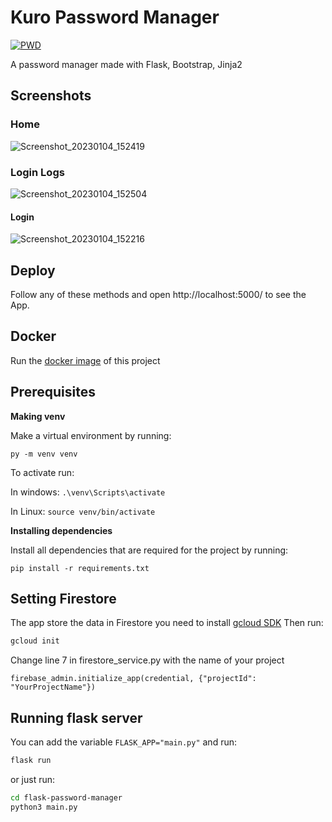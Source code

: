 # Kuro Password Manager

[![PWD](https://raw.githubusercontent.com/play-with-docker/stacks/master/assets/images/button.png)](https://labs.play-with-docker.com/?stack=https://raw.githubusercontent.com/kuro-vale/kuro-passwords/main/docker-compose.yml)

A password manager made with Flask, Bootstrap, Jinja2

## Screenshots

### Home

![Screenshot_20230104_152419](https://user-images.githubusercontent.com/87244716/210643346-e9cf1fdc-56a3-4e64-ab87-48e6e27a9541.png)

### Login Logs

![Screenshot_20230104_152504](https://user-images.githubusercontent.com/87244716/210643449-5673b7eb-53d3-4031-96f2-b0a0876ccb81.png)


#### Login

![Screenshot_20230104_152216](https://user-images.githubusercontent.com/87244716/210642991-aa188262-014b-4efd-a28b-3065f26ded0e.png)


## Deploy

Follow any of these methods and open http://localhost:5000/ to see the App.

## Docker

Run the [docker image](https://hub.docker.com/r/kurovale/kuro-passwords) of this project

## Prerequisites
**Making venv**

Make a virtual environment by running:

```py -m venv venv```

To activate run:

In windows: 
```.\venv\Scripts\activate```

In Linux: 
```source venv/bin/activate```

**Installing dependencies**

Install all dependencies that are required for the project by running:

```pip install -r requirements.txt```
## Setting Firestore

The app store the data in Firestore you need to install [gcloud SDK](https://cloud.google.com/sdk/docs/quickstart)
Then run:
```bash
gcloud init
```
Change line 7 in firestore_service.py with the name of your project

```firebase_admin.initialize_app(credential, {"projectId": "YourProjectName"})```

## Running flask server

You can add the variable ```FLASK_APP="main.py"``` and run:
```bash
flask run
```
or just run:
```bash
cd flask-password-manager
python3 main.py
```
